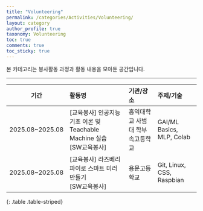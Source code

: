 ```yaml
---
title: "Volunteering"
permalink: /categories/Activities/Volunteering/
layout: category
author_profile: true
taxonomy: Volunteering
toc: true
comments: true
toc_sticky: true
---
```


본 카테고리는 봉사활동 과정과 활동 내용을 모아둔 공간입니다.

---

|기간|활동명|기관/장소|주제/기술|
|:--:|:--|:--|:--|
|2025.08~2025.08|[교육봉사] 인공지능 기초 이론 및 Teachable Machine 실습<br>[SW교육봉사]|홍익대학교 사범대 학부속고등학교|GAI/ML Basics, MLP, Colab|
|2025.08~2025.08|[교육봉사] 라즈베리파이로 스마트 미러 만들기<br>[SW교육봉사]|용문고등학교|Git, Linux, CSS, Raspbian|
{: .table .table-striped}
